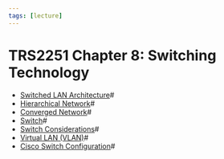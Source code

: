 ```yaml
---
tags: [lecture]
---
```


# TRS2251 Chapter 8: Switching Technology

- [Switched LAN Architecture](202212062234.md)#
- [Hierarchical Network](202207071052.md)#
- [Converged Network](202210012119.md)#
- [Switch](202207051907.md)#
- [Switch Considerations](202212062316.md)#
- [Virtual LAN (VLAN)](202207061741.md)#
- [Cisco Switch Configuration](202212070911.md)#
